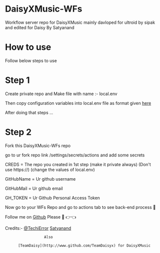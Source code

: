# DaisyXMusic-WFs
Workflow server repo for DaisyXMusic mainly davloped for ultroid by sipak and edited for Daisy By Satyanand


# How to use 

Follow below steps to use 

# Step 1

Create private repo and 
Make file with name :- local.env 

Then copy configuration variables into local.env file 
as format given [here](https://github.com/TeamDaisyX/DaisyXMusic/blob/Py-Tgcalls/example.env)

After doing that steps ...

# Step 2

Fork this DaisyXMusic-WFs repo 

go to ur fork repo link /settings/secrets/actions and add some secrets

CREDS = The repo you created in 1st step (make it private always) (Don't use https://) (change the values of local.env)

GitHubName = Ur github username

GitHubMail = Ur github email

GH_TOKEN = Ur Github Personal Access Token


Now go to your WFs Repo and go to actions tab to see back-end process 🥰

Follow me on [Github](http://t.me/satyanandatripathi) Please 🥺 👉👈

Credits:- [@TechiError](http://www.github.com/TechiError)
          [Satyanand](http://www.github.com/satyanandatripathi)

                      Also 

          [TeamDaisy](http://www.github.com/TeamDaisyx) for DaisyXMusic
